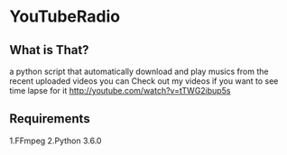 # YouTubeRadio

## What is That?
a python script that automatically download and play musics from the recent uploaded videos
you can Check out my videos if you want to see time lapse for it http://youtube.com/watch?v=tTWG2ibup5s

## Requirements
1.FFmpeg
2.Python 3.6.0
